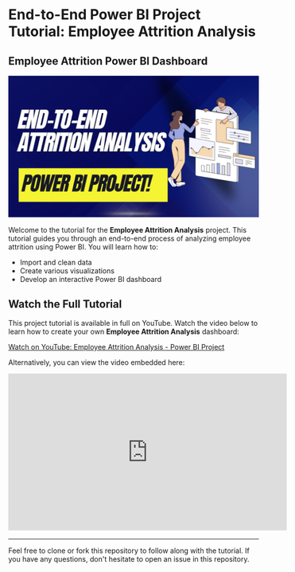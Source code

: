 # End-to-End Power BI Project Tutorial: Employee Attrition Analysis

## Employee Attrition Power BI Dashboard

![Employee Attrition Power BI Dashboard](https://github.com/pianalytix/Employee-Attrition-Analysis-End-to-End-Power-BI-Project/blob/main/Power%20BI.png?raw=true)

Welcome to the tutorial for the **Employee Attrition Analysis** project. This tutorial guides you through an end-to-end process of analyzing employee attrition using Power BI. You will learn how to:

- Import and clean data
- Create various visualizations
- Develop an interactive Power BI dashboard

## Watch the Full Tutorial

This project tutorial is available in full on YouTube. Watch the video below to learn how to create your own **Employee Attrition Analysis** dashboard:

[Watch on YouTube: Employee Attrition Analysis - Power BI Project](https://www.youtube.com/watch?v=ZWoU03dEu40)

Alternatively, you can view the video embedded here:

<iframe width="560" height="315" src="https://www.youtube.com/embed/ZWoU03dEu40" frameborder="0" allow="accelerometer; autoplay; clipboard-write; encrypted-media; gyroscope; picture-in-picture" allowfullscreen></iframe>

---

Feel free to clone or fork this repository to follow along with the tutorial. If you have any questions, don't hesitate to open an issue in this repository.

